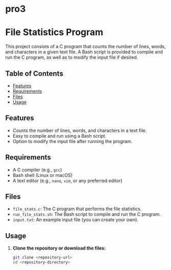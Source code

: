 # pro3
# File Statistics Program

This project consists of a C program that counts the number of lines, words, and characters in a given text file. A Bash script is provided to compile and run the C program, as well as to modify the input file if desired.

## Table of Contents

- [Features](#features)
- [Requirements](#requirements)
- [Files](#files)
- [Usage](#usage)


## Features

- Counts the number of lines, words, and characters in a text file.
- Easy to compile and run using a Bash script.
- Option to modify the input file after running the program.

## Requirements

- A C compiler (e.g., `gcc`)
- Bash shell (Linux or macOS)
- A text editor (e.g., `nano`, `vim`, or any preferred editor)

## Files

- `file_stats.c`: The C program that performs the file statistics.
- `run_file_stats.sh`: The Bash script to compile and run the C program.
- `input.txt`: An example input file (you can create your own).

## Usage

1. **Clone the repository or download the files:**
   ```bash
   git clone <repository-url>
   cd <repository-directory>

